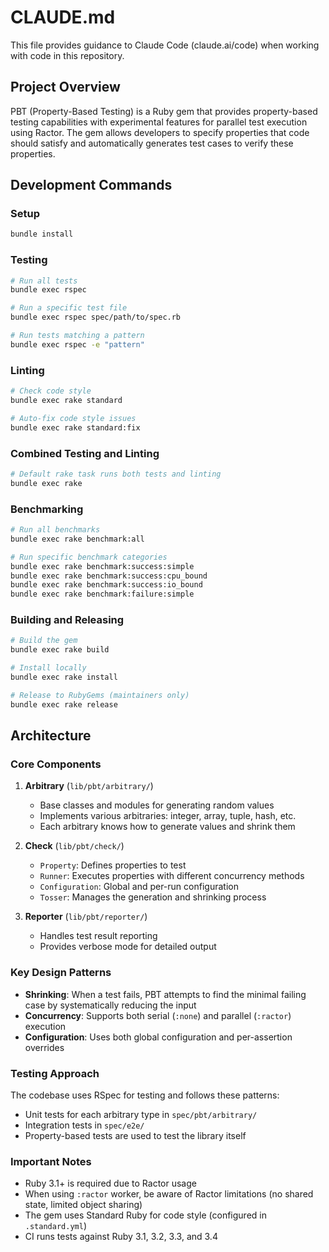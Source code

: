 # CLAUDE.md

This file provides guidance to Claude Code (claude.ai/code) when working with code in this repository.

## Project Overview

PBT (Property-Based Testing) is a Ruby gem that provides property-based testing capabilities with experimental features for parallel test execution using Ractor. The gem allows developers to specify properties that code should satisfy and automatically generates test cases to verify these properties.

## Development Commands

### Setup
```bash
bundle install
```

### Testing
```bash
# Run all tests
bundle exec rspec

# Run a specific test file
bundle exec rspec spec/path/to/spec.rb

# Run tests matching a pattern
bundle exec rspec -e "pattern"
```

### Linting
```bash
# Check code style
bundle exec rake standard

# Auto-fix code style issues
bundle exec rake standard:fix
```

### Combined Testing and Linting
```bash
# Default rake task runs both tests and linting
bundle exec rake
```

### Benchmarking
```bash
# Run all benchmarks
bundle exec rake benchmark:all

# Run specific benchmark categories
bundle exec rake benchmark:success:simple
bundle exec rake benchmark:success:cpu_bound
bundle exec rake benchmark:success:io_bound
bundle exec rake benchmark:failure:simple
```

### Building and Releasing
```bash
# Build the gem
bundle exec rake build

# Install locally
bundle exec rake install

# Release to RubyGems (maintainers only)
bundle exec rake release
```

## Architecture

### Core Components

1. **Arbitrary** (`lib/pbt/arbitrary/`)
   - Base classes and modules for generating random values
   - Implements various arbitraries: integer, array, tuple, hash, etc.
   - Each arbitrary knows how to generate values and shrink them

2. **Check** (`lib/pbt/check/`)
   - `Property`: Defines properties to test
   - `Runner`: Executes properties with different concurrency methods
   - `Configuration`: Global and per-run configuration
   - `Tosser`: Manages the generation and shrinking process

3. **Reporter** (`lib/pbt/reporter/`)
   - Handles test result reporting
   - Provides verbose mode for detailed output

### Key Design Patterns

- **Shrinking**: When a test fails, PBT attempts to find the minimal failing case by systematically reducing the input
- **Concurrency**: Supports both serial (`:none`) and parallel (`:ractor`) execution
- **Configuration**: Uses both global configuration and per-assertion overrides

### Testing Approach

The codebase uses RSpec for testing and follows these patterns:
- Unit tests for each arbitrary type in `spec/pbt/arbitrary/`
- Integration tests in `spec/e2e/`
- Property-based tests are used to test the library itself

### Important Notes

- Ruby 3.1+ is required due to Ractor usage
- When using `:ractor` worker, be aware of Ractor limitations (no shared state, limited object sharing)
- The gem uses Standard Ruby for code style (configured in `.standard.yml`)
- CI runs tests against Ruby 3.1, 3.2, 3.3, and 3.4